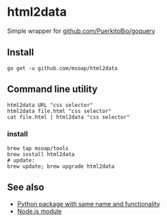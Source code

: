 html2data
=========

Simple wrapper for [github.com/PuerkitoBio/goquery](https://github.com/PuerkitoBio/goquery/)

Install
-------

    go get -u github.com/msoap/html2data

Command line utility
--------------------

    html2data URL "css selector"
    html2data file.html "css selector"
    cat file.html | html2data "css selector"

### install

    brew tap msoap/tools
    brew install html2data
    # update:
    brew update; brew upgrade html2data

See also
--------

  * [Python package with same name and functionality](https://pypi.python.org/pypi/html2data)
  * [Node.js module](https://www.npmjs.com/package/html2data)
